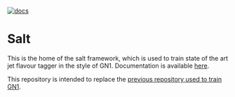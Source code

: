 [![docs](https://img.shields.io/badge/info-documentation-informational)](https://ftag-salt.docs.cern.ch/)

# Salt

This is the home of the salt framework, which is used to train state of the art jet flavour tagger in the style of GN1.
Documentation is available [here](https://salt-gnn.docs.cern.ch/).

This repository is intended to replace the [previous repository used to train GN1](https://gitlab.cern.ch/atlas-flavor-tagging-tools/algorithms/GNNJetTagger).
